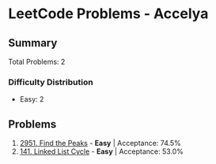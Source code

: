 # LeetCode Problems - Accelya

## Summary
Total Problems: 2

### Difficulty Distribution

- Easy: 2

## Problems

1. [2951. Find the Peaks](https://leetcode.com/problems/find-the-peaks/) - **Easy** | Acceptance: 74.5%
2. [141. Linked List Cycle](https://leetcode.com/problems/linked-list-cycle/) - **Easy** | Acceptance: 53.0%